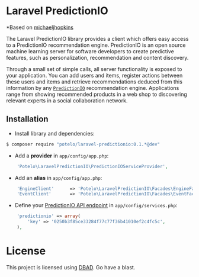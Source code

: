 Laravel PredictionIO
====================


*Based on [michaeljhopkins](https://github.com/michaeljhopkins/PredictionIO-Laravel-Wrapper)


The Laravel PredictionIO library provides a client which offers easy access to a PredictionIO recommendation engine.
PredictionIO is an open source machine learning server for software developers to create predictive features, such as
personalization, recommendation and content discovery.

Through a small set of simple calls, all server functionality is exposed to your application. You can add users and items,
register actions between these users and items and retrieve recommendations deduced from this information by any
[`PredictionIO`](http://prediction.io/) recommendation engine. Applications range from showing recommended products in a
web shop to discovering relevant experts in a social collaboration network.


## Installation
* Install library and dependencies:

```bash
$ composer require "potelo/laravel-predictionio:0.1.*@dev"
```

* Add a **provider** in `app/config/app.php`:

```php
    'Potelo\LaravelPredictionIO\PredictionIOServiceProvider',
```

* Add an **alias** in `app/config/app.php`:

```php
    'EngineClient'      => 'Potelo\LaravelPredictionIO\Facades\EngineFacade',
    'EventClient'       => 'Potelo\LaravelPredictionIO\Facades\EventFacade',
```

* Define your [PredictionIO API endpoint](http://docs.prediction.io/current/tutorials/quickstart-php.html#add-your-app-to-predictionio) in `app/config/services.php`:

```php
	'predictionio' => array(
		'key' => '0250b3f85ce33284f77c77f36b41010ef2c4fc5c',
	),
```


# License

This project is licensed using [DBAD](http://www.dbad-license.org/). Go have a blast.

